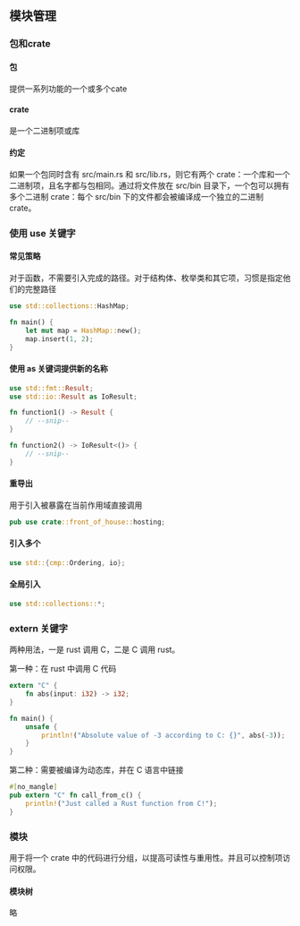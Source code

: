 ## 模块管理

### 包和crate

#### 包
提供一系列功能的一个或多个cate


#### crate
是一个二进制项或库


#### 约定
如果一个包同时含有 src/main.rs 和 src/lib.rs，则它有两个 crate：一个库和一个二进制项，且名字都与包相同。通过将文件放在 src/bin 目录下，一个包可以拥有多个二进制 crate：每个 src/bin 下的文件都会被编译成一个独立的二进制 crate。


### 使用 use 关键字

#### 常见策略
对于函数，不需要引入完成的路径。对于结构体、枚举类和其它项，习惯是指定他们的完整路径

```rust
use std::collections::HashMap;

fn main() {
    let mut map = HashMap::new();
    map.insert(1, 2);
}
```


#### 使用 as 关键词提供新的名称

```rust
use std::fmt::Result;
use std::io::Result as IoResult;

fn function1() -> Result {
    // --snip--
}

fn function2() -> IoResult<()> {
    // --snip--
}
```


#### 重导出
用于引入被暴露在当前作用域直接调用

```rust
pub use crate::front_of_house::hosting;
```


#### 引入多个

```rust
use std::{cmp::Ordering, io};
```


#### 全局引入

```rust
use std::collections::*;
```


### extern 关键字

两种用法，一是 rust 调用 C，二是 C 调用 rust。

第一种：在 rust 中调用 C 代码

```rust
extern "C" {
    fn abs(input: i32) -> i32;
}

fn main() {
    unsafe {
        println!("Absolute value of -3 according to C: {}", abs(-3));
    }
}
```

第二种：需要被编译为动态库，并在 C 语言中链接

```rust
#[no_mangle]
pub extern "C" fn call_from_c() {
    println!("Just called a Rust function from C!");
}
```

### 模块
用于将一个 crate 中的代码进行分组，以提高可读性与重用性。并且可以控制项访问权限。

#### 模块树
略

